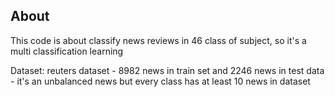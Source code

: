 

## About

This code is about classify news reviews in 46 class of subject, so it's a multi classification learning 


Dataset: reuters dataset
         - 8982 news in train set and 2246 news in test data
         - it's an unbalanced news but every class has at least 10 news in dataset
